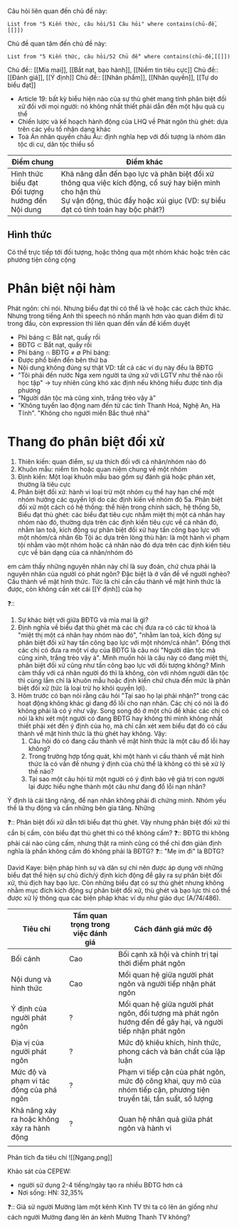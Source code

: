 Câu hỏi liên quan đến chủ đề này:
```dataview
List from "5 Kiến thức, câu hỏi/51 Câu hỏi" where contains(chủ-đề,[[]]) 
```

Chủ đề quan tâm đến chủ đề này:
```dataview
List from "5 Kiến thức, câu hỏi/52 Chủ đề" where contains(chủ-đề,[[]]) 
```

Chủ đề:: [[Mỉa mai]], [[Bắt nạt, bạo hành]], [[Niềm tin tiêu cực]]
Chủ đề:: [[Đánh giá]], [[Ý định]]
Chủ đề:: [[Nhân phẩm]], [[Nhân quyền]], [[Tự do biểu đạt]]

- Article 19: bất kỳ biểu hiện nào của sự thù ghét mang tính phân biệt đối xử đối với mọi người: nó không nhất thiết phải dẫn đến một hậu quả cụ thể
- Chiến lược và kế hoạch hành động của LHQ về Phát ngôn thù ghét: dựa trên các yếu tố nhận dạng khác
- Toà Án nhân quyền châu Âu: định nghĩa hẹp với đối tượng là nhóm dân tộc di cư, dân tộc thiểu số
 
| Điểm chung                                            | Điểm khác                                                                                                                                                                                   |
| ----------------------------------------------------- | ------------------------------------------------------------------------------------------------------------------------------------------------------------------------------------------- |
| Hình thức biểu đạt<br>Đối tượng hướng đến<br>Nội dung | Khả năng dẫn đến bạo lực và phân biệt đối xử thông qua việc kích động, cố suý hay biện minh cho hận thù<br>Sự vận động, thúc đẩy hoặc xúi giục (VD: sự biểu đạt có tính toán hay bộc phát?) | 

## Hình thức
Có thể trực tiếp tới đối tượng, hoặc thông qua một nhóm khác hoặc trên các phương tiện công cộng

# Phân biệt nội hàm
Phát ngôn: chỉ nói. Nhưng biểu đạt thì có thể là vẽ hoặc các cách thức khác. Nhưng trong tiếng Anh thì speech nó nhấn mạnh hơn vào quan điểm đi từ trong đầu, còn expression thì liên quan đến vấn đề kiểm duyệt

- Phỉ báng ⊂ Bắt nạt, quấy rối
- BĐTG ⊂ Bắt nạt, quấy rối
- Phỉ báng ∩ BĐTG ≠ ∅
Phỉ báng: 
- Được phổ biến đến bên thứ ba
- Nội dung không đúng sự thật
VD: tất cả các ví dụ này đều là BĐTG
- "Tôi phải đến nước Nga xem người ta ứng xử với LGTV như thế nào rồi học tập" → tuy nhiên cũng khó xác định nếu không hiểu được tính địa phương
- "Người dân tộc mà cũng xinh, trắng trẻo vậy à" 
- "Không tuyển lao động nam đến từ các tỉnh Thanh Hoá, Nghệ An, Hà Tĩnh". "Không cho người miền Bắc thuê nhà" 
# Thang đo phân biệt đối xử
1. Thiên kiến: quan điểm, sự ưa thích đối với cá nhân/nhóm nào đó
2. Khuôn mẫu: niềm tin hoặc quan niệm chung về một nhóm
3. Định kiến: Một loại khuôn mẫu bao gồm sự đánh giá hoặc phán xét, thường là tiêu cực
4. Phân biệt đối xử: hành vi loại trừ một nhóm cụ thể hay hạn chế một nhóm hưởng các quyền lợi do các định kiến về nhóm đó
5a. Phân biệt đối xử một cách có hệ thống: thể hiện trong chính sách, hệ thống
5b, Biểu đạt thù ghét: các biểu đạt tiêu cực nhằm miệt thị một cá nhân hay nhóm nào đó, thường dựa trên các định kiến tiêu cực về cá nhân đó, nhằm lan toả, kích động sự phân biệt đối xử hay tấn công bạo lực với một nhóm/cá nhân
6b Tội ác dựa trên lòng thù hận: là một hành vi phạm tội nhằm vào một nhóm hoặc cá nhân nào đó dựa trên các định kiến tiêu cực về bản dạng của cá nhân/nhóm đó

em cảm thấy những nguyên nhân này chỉ là suy đoán, chứ chưa phải là nguyên nhân của người có phát ngôn? Đặc biệt là ở vấn đề về người nghèo?
Cấu thành về mặt hình thức. Tức là chỉ cần cấu thành về mặt hình thức là được, còn không cần xét cái [[Ý định]] của họ

❓:: 
1. Sự khác biệt với giữa BĐTG và mỉa mai là gì? 
2. Định nghĩa về biểu đạt thù ghét mà các chị đưa ra có các từ khoá là "miệt thị một cá nhân hay nhóm nào đó", "nhằm lan toả, kích động sự phân biệt đối xử hay tấn công bạo lực với một nhóm/cá nhân". Đồng thời các chị có đưa ra một ví dụ của BĐTG là câu nói "Người dân tộc mà cũng xinh, trắng trẻo vậy à". Mình muốn hỏi là câu này có đang miệt thị, phân biệt đối xử cũng như tấn công bạo lực với đối tượng không? Mình cảm thấy với cá nhân người đó thì là không, còn với nhóm người dân tộc thì cùng lắm chỉ là khuôn mẫu hoặc định kiến chứ chưa đến mức là phân biệt đối xử (tức là loại trừ họ khỏi quyền lợi).
3. Hôm trước có bạn nói rằng câu hỏi "Tại sao họ lại phải nhận?" trong các hoạt động không khác gì đang đổ lỗi cho nạn nhân. Các chị có nói là đó không phải là có ý như vậy. Song song đó ở một chủ đề khác các chị có nói là khi xét một người có đang BĐTG hay không thì mình không nhất thiết phải xét đến ý định của họ, mà chỉ cần xét xem biểu đạt đó có cấu thành về mặt hình thức là thù ghét hay không. Vậy:
	1. Câu hỏi đó có đang cấu thành về mặt hình thức là một câu đổ lỗi hay không? 
	2. Trong trường hợp tổng quát, khi một hành vi cấu thành về mặt hình thức là có vấn đề nhưng ý định của chủ thể là không có thì sẽ xử lý thế nào?
	3. Tại sao một câu hỏi từ một người có ý định bảo vệ giá trị con người lại được hiểu nghe thành một câu như đang đổ lỗi nạn nhân?

Ý định là cái tăng nặng, để nạn nhân không phải đi chứng minh. Nhóm yếu thế là thụ động và cần những bên gia tăng. Những 

❓:: Phân biệt đối xử dẫn tới biểu đạt thù ghét. Vậy nhưng phân biệt đối xử thì cần bị cấm, còn biểu đạt thù ghét thì có thể không cấm?
❓:: BĐTG thì không phải cái nào cũng cấm, nhưng thật ra mình cũng có thể chỉ đơn giản định nghĩa là phần không cấm đó không phải là BĐTG?
❓:: "Mẹ im đi" là BDTG?

David Kaye: biện pháp hình sự và dân sự chỉ nên được áp dụng với những biểu đạt thể hiện sự chủ đích/ý định kích động để gây ra sự phân biệt đối xử, thù địch hay bạo lực. Còn những biểu đạt có sự thù ghét nhưng không nhằm mục đích kích động sự phân biệt đối xử, thù ghét và bạo lực thì có thể được xử lý thông qua các biện pháp khác ví dụ như giáo dục (A/74/486).

| Tiêu chí                                    | Tầm quan trọng trong việc đánh giá | Cách đánh giá mức độ                                                                                                   |
| ------------------------------------------- | ---------------------------------- | ---------------------------------------------------------------------------------------------------------------------- |
| Bối cảnh                                    | Cao                                | Bối cạnh xã hội và chính trị tại thời điểm phát ngôn                                                                   |
| Nội dung và hình thức                       | Cao                                | Mối quan hệ giữa người phát ngôn và người tiếp nhận phát ngôn                                                          |
| Ý định của người phát ngôn                  | ?                                  | Mối quan hệ giữa người phát ngôn, đối tượng mà phát ngôn hướng đến để gây hại, và người tiếp nhận phát ngôn            |
| Địa vị của người phát ngôn                  | ?                                  | Mức độ khiêu khích, hình thức, phong cách và bản chất của lập luận                                                     |
| Mức độ và phạm vi tác động của phá ngôn     | ?                                  | Phạm vi tiếp cận của phát ngôn, mức độ công khai, quy mô của nhóm tiếp cận, phương tiện truyền tải, tần suất, số lượng |
| Khả năng xảy ra hoặc không xảy ra hành động | ?                                  | Quan hệ nhân quả giữa phát ngôn và hành vi                                                                             |
|                                             |                                    |                                                                                                                        |

Phân tích đa tiêu chí
![[Ngang.png]]

Khảo sát của CEPEW:
-  người sử dụng 2-4 tiếng/ngày tạo ra nhiều BĐTG hơn cả
- Nơi sống: HN: 32,35%


❓:: Giả sử người Mường làm một kênh Kinh TV thì ta có lên án giống như cách người Mường đang lên án kênh Mường Thanh TV không?